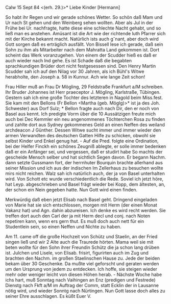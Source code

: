  Calw 15 Sept 84
 <(erh. 29.)>*
Liebe Kinder [Hermann]

So habt ihr Regen und wir gerade schönes Wetter. So schön daß Mam und Ur nach St gehen und den Weinberg sehen wollten. Aber als Jul in der Frühe bei Ur. nachfragte, hatte diese eine schlechte Nacht gehabt, und so ließ man es anstehen. Amüsant ist die Art wie der richtende luth Pfarrer sich mit der Kirche bekannt macht. Natürlich ists auch gˆnant, aber doch wird Gott sorgen daß es erträglich ausfällt. Von Bissell lese ich gerade, daß sein Sohn zu ihm als Mitarbeiter nach dem Mahratta Land gekommen ist. Dort scheint das Werk voranzugehen. Von einem der Scudder hieß es daß er auch wieder nach Ind gehe. Es ist Schade daß die begabten sprachkundigen Brüder dort nicht festgesessen sind. Den Henry Martin Scudder sah ich auf den Nilag vor 30 Jahren, als ich Bühl's Witwe herabholte, den Joseph a. 58 in Kunnur. Ach wie lange Zeit schon!

Frau Hiller muß an Frau Dr Mögling, 29 Feldstraße Frankfurt a/M schreiben. Ihr Bruder Johannes ist Herr praeceptor J. Mögling, Karlstraße, Tübingen. 
Gestern sah ich eine große Tochter des letzteren in Nagold beim Miss.fest. Sie kam mit den Bellons (Fr Bellon <Martha (geb. Möglg)>* ist ja des Joh. Schwester) aus Dorf Sulz; <Wilh>* Bellon fragte auch nach Dir, den er noch von Basel aus kennt. Ich predigte Vorm über die 10 Aussätzigen freute mich auch bei Dec Kemmler ein neu angenommenes Töchterchen Rosa zu finden und zahlte dort aus Sydney gekommenes Geld an einen Neffen des weiland archdeacon J Günther. Dessen Witwe sucht immer und immer wieder den armen Verwandten des deutschen Gatten Hilfe zu schicken, obwohl sie selbst Kinder und Enkel genug hat. - Auf die Pred. folgte eine Ordination, bei der Helfer Finckh ein schönes Zeugniß ablegte, er solle immer bedenken daß er ein Anfänger sei, und vergessen, daß er studirt habe So machts der gescheide Mensch selber und hat sichtlich Segen davon. Er begann Nachm. dann setzte Gussmann fort, der herrnhuter Bourquin brachte allerhand aus seiner Mission und ich aus der indischen Im Zellerhaus zu besuchen wollte mirs nicht reichen. Walz sah ich natürlich auch, der ja von Basel unterhalten wird. Von Schott etc wurde verschiedentlich die Rede. Soviel ich jetzt höre, hat Leyp. abgeschrieben und Basel frägt wieder bei Kopp, dem ältesten, an, der schon ein Nein gegeben hatte. Nun Gott wird einen finden.

Merkwürdig daß eben jetzt Elisab nach Basel geht. Dringend eingeladen von Marie hat sie sich entschlossen, morgen mit Herm (der einen Monat Vakanz hat) und Agn. dahin abzureisen. Ich denke es wird recht werden. Sie treffen dort auch den Carl der ja mit Herm decl und conj. nach Noten repetiren kann, wenn ers gern thut. Es muß doch auch nett für ein Studentlein sein, so einen Neffen und Nichte zu haben.

Am 11. came off die große Hochzeit von Schütz und Staelin, an der Fried singen ließ und wir 2 Alte auch die Traurede hörten. Mama weil sie mit beten wollte für den Sohn ihrer Freundin Schütz die ja schon lang drüben ist. Julchen und Lisele, von Elisab. frisirt, figurirten auch im Zug und brachten den Nachm. im großen Staelinschen Hause zu. Jede der beiden bekam über 30 Geschenke. Da mußte viel geforscht und geraten werden um den Ursprung von jedem zu entdecken. Ich hoffe, sie steigen wieder mehr oder weniger leicht von diesen Höhen herab. - Nächste Woche habe ichs hart, muß Sonntag nach Vaihingen an Enz (predigen und Festrede) Dienstg nach Fkft a/M im Auftrag der Comm, statt Ecklin der in Lausanne nötig wird, und wieder Sonntg nach Nürtingen. Nun Gott lasse doch alles zu seiner Ehre ausschlagen. 
 Es küßt Euer V.
